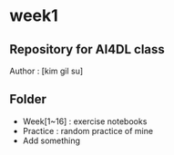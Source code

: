 # week1
## Repository for AI4DL class

Author : [kim gil su]

## Folder
* Week[1~16] : exercise notebooks
* Practice : random practice of mine
* Add something
